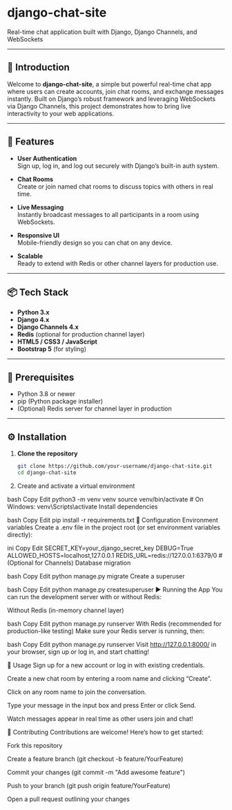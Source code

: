 # django-chat-site

Real-time chat application built with Django, Django Channels, and WebSockets

---

## 🚀 Introduction

Welcome to **django-chat-site**, a simple but powerful real-time chat app where users can create accounts, join chat rooms, and exchange messages instantly. Built on Django’s robust framework and leveraging WebSockets via Django Channels, this project demonstrates how to bring live interactivity to your web applications.

---

## 🌟 Features

- **User Authentication**  
  Sign up, log in, and log out securely with Django’s built-in auth system.

- **Chat Rooms**  
  Create or join named chat rooms to discuss topics with others in real time.

- **Live Messaging**  
  Instantly broadcast messages to all participants in a room using WebSockets.

- **Responsive UI**  
  Mobile-friendly design so you can chat on any device.

- **Scalable**  
  Ready to extend with Redis or other channel layers for production use.

---

## 📦 Tech Stack

- **Python 3.x**  
- **Django 4.x**  
- **Django Channels 4.x**  
- **Redis** (optional for production channel layer)  
- **HTML5 / CSS3 / JavaScript**  
- **Bootstrap 5** (for styling)

---

## 🔧 Prerequisites

- Python 3.8 or newer  
- pip (Python package installer)  
- (Optional) Redis server for channel layer in production  

---

## ⚙️ Installation

1. **Clone the repository**  
   ```bash
   git clone https://github.com/your-username/django-chat-site.git
   cd django-chat-site
2. Create and activate a virtual environment

bash
Copy
Edit
python3 -m venv venv
source venv/bin/activate    # On Windows: venv\Scripts\activate
Install dependencies

bash
Copy
Edit
pip install -r requirements.txt
🔐 Configuration
Environment variables
Create a .env file in the project root (or set environment variables directly):

ini
Copy
Edit
SECRET_KEY=your_django_secret_key
DEBUG=True
ALLOWED_HOSTS=localhost,127.0.0.1
REDIS_URL=redis://127.0.0.1:6379/0   # (Optional for Channels)
Database migration

bash
Copy
Edit
python manage.py migrate
Create a superuser

bash
Copy
Edit
python manage.py createsuperuser
▶️ Running the App
You can run the development server with or without Redis:

Without Redis (in-memory channel layer)

bash
Copy
Edit
python manage.py runserver
With Redis (recommended for production-like testing)
Make sure your Redis server is running, then:

bash
Copy
Edit
python manage.py runserver
Visit http://127.0.0.1:8000/ in your browser, sign up or log in, and start chatting!

📝 Usage
Sign up for a new account or log in with existing credentials.

Create a new chat room by entering a room name and clicking “Create”.

Click on any room name to join the conversation.

Type your message in the input box and press Enter or click Send.

Watch messages appear in real time as other users join and chat!

🤝 Contributing
Contributions are welcome! Here’s how to get started:

Fork this repository

Create a feature branch (git checkout -b feature/YourFeature)

Commit your changes (git commit -m "Add awesome feature")

Push to your branch (git push origin feature/YourFeature)

Open a pull request outlining your changes
